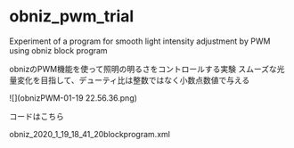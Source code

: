 # obniz_pwm_trial
Experiment of a program for smooth light intensity adjustment by PWM using obniz block program

obnizのPWM機能を使って照明の明るさをコントロールする実験
スムーズな光量変化を目指して、デューティ比は整数ではなく小数点数値で与える


![](obnizPWM-01-19 22.56.36.png)

コードはこちら

obniz_2020_1_19_18_41_20blockprogram.xml

